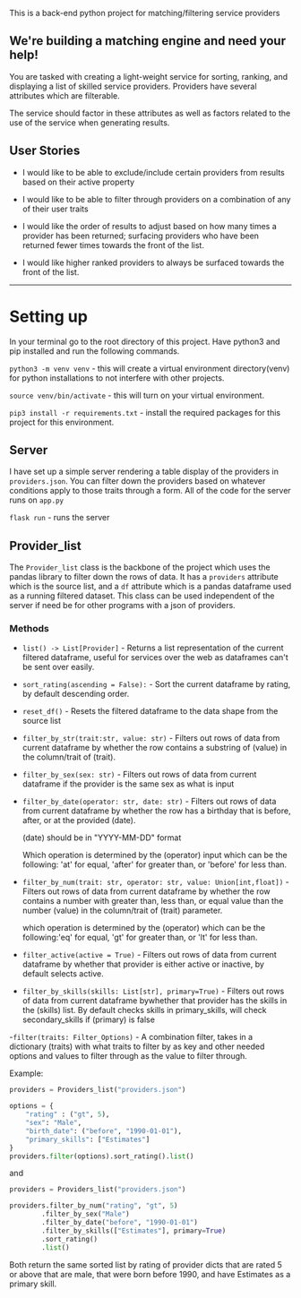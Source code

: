 This is a back-end python project for matching/filtering service providers

## We're building a matching engine and need your help!

You are tasked with creating a light-weight service for sorting, ranking, and displaying a list of skilled service providers. Providers have several attributes which are filterable.

The service should factor in these attributes as well as factors related to the use of the service when generating results.

## User Stories

- I would like to be able to exclude/include certain providers from results based on their active property

- I would like to be able to filter through providers on a combination of any of their user traits

- I would like the order of results to adjust based on how many times a provider has been returned; surfacing providers who have been returned fewer times towards the front of the list.

- I would like higher ranked providers to always be surfaced towards the front of the list.

-----

# Setting up

In your terminal go to the root directory of this project. Have python3 and pip installed and run the following commands. 

`python3 -m venv venv` - this will create a virtual environment directory(venv) for python installations to not interfere with other projects.

`source venv/bin/activate` - this will turn on your virtual environment.

`pip3 install -r requirements.txt` - install the required packages for this project for this environment.

## Server

I have set up a simple server rendering a table display of the providers in `providers.json`. You can filter down the providers based on whatever conditions apply to those traits through a form. All of the code for the server runs on `app.py`

`flask run` - runs the server

## Provider_list

The `Provider_list` class is the backbone of the project which uses the pandas library to filter down the rows of data. It has a `providers` attribute which is the source list, and a `df` attribute which is a pandas dataframe used as a running filtered dataset. This class can be used independent of the server if need be for other programs with a json of providers.

### Methods

- `list() -> List[Provider]` - Returns a list representation of the current filtered dataframe, useful for services over the web as dataframes can't be sent over easily.

- `sort_rating(ascending = False):` - Sort the current dataframe by rating, by default descending order.

- `reset_df()` - Resets the filtered dataframe to the data shape from the source list

- `filter_by_str(trait:str, value: str)` - Filters out rows of data from current dataframe by whether the row contains a substring of (value) in the column/trait of (trait).

- `filter_by_sex(sex: str)` - Filters out rows of data from current dataframe if the provider is the same sex as what is input

- `filter_by_date(operator: str, date: str)` - Filters out rows of data from current dataframe by whether the row has a birthday that is before, after, or at the provided (date).

  (date) should be in "YYYY-MM-DD" format
        
  Which operation is determined by the (operator) input which can be the following: 'at' for equal, 'after' for greater than, or 'before' for less than.

- `filter_by_num(trait: str, operator: str, value: Union[int,float])` - Filters out rows of data from current dataframe by whether the row contains a number with greater than, less than, or equal value than the number (value) in the column/trait of (trait) parameter.

  which operation is determined by the (operator) which can be the following:'eq' for equal, 'gt' for greater than, or 'lt' for less than.

- `filter_active(active = True)` - Filters out rows of data from current dataframe by whether that provider is either active or inactive, by default selects active.

- `filter_by_skills(skills: List[str], primary=True)` - Filters out rows of data from current dataframe bywhether that provider has the skills in the (skills) list. 
  By default checks skills in primary_skills, will check secondary_skills if (primary) is false

-`filter(traits: Filter_Options)` - A combination filter, takes in a dictionary (traits) with what traits to filter by as key and other needed options and values to filter through as the value to filter through.

Example:

```python
providers = Providers_list("providers.json")

options = {
    "rating" : ("gt", 5),
    "sex": "Male",
    "birth_date": ("before", "1990-01-01"),
    "primary_skills": ["Estimates"]
}
providers.filter(options).sort_rating().list()
```

and 

```python
providers = Providers_list("providers.json")

providers.filter_by_num("rating", "gt", 5)
        .filter_by_sex("Male")
        .filter_by_date("before", "1990-01-01")
        .filter_by_skills(["Estimates"], primary=True)
        .sort_rating()
        .list()
```

Both return the same sorted list by rating of provider dicts that are rated 5 or above that are male, that were born before 1990, and have Estimates as a primary skill.
